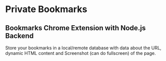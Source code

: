 # Private Bookmarks

## Bookmarks Chrome Extension with Node.js Backend

Store your bookmarks in a local/remote database with data about the URL, dynamic HTML content and Screenshot (can do fullscreen) of the page.
